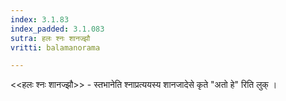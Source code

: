 ```yaml
---
index: 3.1.83
index_padded: 3.1.083
sutra: हलः श्नः शानज्झौ
vritti: balamanorama

---
```

<<हलः श्नः शानज्झौ>> - स्तभानेति श्नाप्रत्ययस्य शानजादेसे कृते "अतो हे" रिति लुक् । 